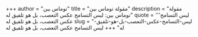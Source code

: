 +++
author = "توماس بين"
title = "مقولة توماس بين"
description = "مقولة توماس بين: ليس التسامح عكس التعصب، بل هو تلفيق له"
quote = '''ليس التسامح عكس التعصب، بل هو تلفيق له
slug = "ليس-التسامح-عكس-التعصب-بل-هو-تلفيق-له"
+++
ليس التسامح عكس التعصب، بل هو تلفيق له
